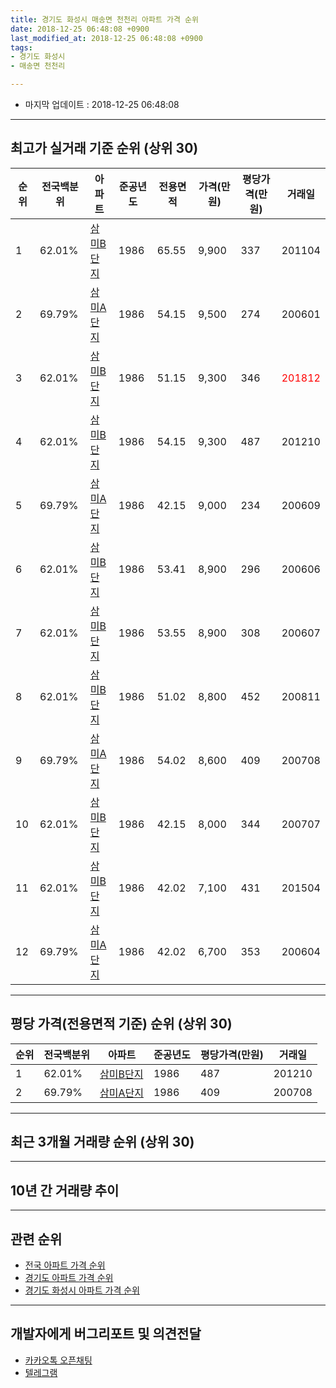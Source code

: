 ```yaml
---
title: 경기도 화성시 매송면 천천리 아파트 가격 순위
date: 2018-12-25 06:48:08 +0900
last_modified_at: 2018-12-25 06:48:08 +0900
tags:
- 경기도 화성시
- 매송면 천천리

---
```


* 마지막 업데이트 : 2018-12-25 06:48:08

---

## 최고가 실거래 기준 순위 (상위 30)


|순위|전국백분위|아파트|준공년도|전용면적|가격(만원)|평당가격(만원)|거래일|
|---|---|---|---|---|---|---|---|
|1|62.01%|[삼미B단지](https://search.naver.com/search.naver?query=%EA%B2%BD%EA%B8%B0%EB%8F%84+%ED%99%94%EC%84%B1%EC%8B%9C+%EB%A7%A4%EC%86%A1%EB%A9%B4+%EC%B2%9C%EC%B2%9C%EB%A6%AC+%EC%82%BC%EB%AF%B8B%EB%8B%A8%EC%A7%80)|1986|65.55|9,900|337|201104|
|2|69.79%|[삼미A단지](https://search.naver.com/search.naver?query=%EA%B2%BD%EA%B8%B0%EB%8F%84+%ED%99%94%EC%84%B1%EC%8B%9C+%EB%A7%A4%EC%86%A1%EB%A9%B4+%EC%B2%9C%EC%B2%9C%EB%A6%AC+%EC%82%BC%EB%AF%B8A%EB%8B%A8%EC%A7%80)|1986|54.15|9,500|274|200601|
|3|62.01%|[삼미B단지](https://search.naver.com/search.naver?query=%EA%B2%BD%EA%B8%B0%EB%8F%84+%ED%99%94%EC%84%B1%EC%8B%9C+%EB%A7%A4%EC%86%A1%EB%A9%B4+%EC%B2%9C%EC%B2%9C%EB%A6%AC+%EC%82%BC%EB%AF%B8B%EB%8B%A8%EC%A7%80)|1986|51.15|9,300|346|<span style="color:red">201812</span>|
|4|62.01%|[삼미B단지](https://search.naver.com/search.naver?query=%EA%B2%BD%EA%B8%B0%EB%8F%84+%ED%99%94%EC%84%B1%EC%8B%9C+%EB%A7%A4%EC%86%A1%EB%A9%B4+%EC%B2%9C%EC%B2%9C%EB%A6%AC+%EC%82%BC%EB%AF%B8B%EB%8B%A8%EC%A7%80)|1986|54.15|9,300|487|201210|
|5|69.79%|[삼미A단지](https://search.naver.com/search.naver?query=%EA%B2%BD%EA%B8%B0%EB%8F%84+%ED%99%94%EC%84%B1%EC%8B%9C+%EB%A7%A4%EC%86%A1%EB%A9%B4+%EC%B2%9C%EC%B2%9C%EB%A6%AC+%EC%82%BC%EB%AF%B8A%EB%8B%A8%EC%A7%80)|1986|42.15|9,000|234|200609|
|6|62.01%|[삼미B단지](https://search.naver.com/search.naver?query=%EA%B2%BD%EA%B8%B0%EB%8F%84+%ED%99%94%EC%84%B1%EC%8B%9C+%EB%A7%A4%EC%86%A1%EB%A9%B4+%EC%B2%9C%EC%B2%9C%EB%A6%AC+%EC%82%BC%EB%AF%B8B%EB%8B%A8%EC%A7%80)|1986|53.41|8,900|296|200606|
|7|62.01%|[삼미B단지](https://search.naver.com/search.naver?query=%EA%B2%BD%EA%B8%B0%EB%8F%84+%ED%99%94%EC%84%B1%EC%8B%9C+%EB%A7%A4%EC%86%A1%EB%A9%B4+%EC%B2%9C%EC%B2%9C%EB%A6%AC+%EC%82%BC%EB%AF%B8B%EB%8B%A8%EC%A7%80)|1986|53.55|8,900|308|200607|
|8|62.01%|[삼미B단지](https://search.naver.com/search.naver?query=%EA%B2%BD%EA%B8%B0%EB%8F%84+%ED%99%94%EC%84%B1%EC%8B%9C+%EB%A7%A4%EC%86%A1%EB%A9%B4+%EC%B2%9C%EC%B2%9C%EB%A6%AC+%EC%82%BC%EB%AF%B8B%EB%8B%A8%EC%A7%80)|1986|51.02|8,800|452|200811|
|9|69.79%|[삼미A단지](https://search.naver.com/search.naver?query=%EA%B2%BD%EA%B8%B0%EB%8F%84+%ED%99%94%EC%84%B1%EC%8B%9C+%EB%A7%A4%EC%86%A1%EB%A9%B4+%EC%B2%9C%EC%B2%9C%EB%A6%AC+%EC%82%BC%EB%AF%B8A%EB%8B%A8%EC%A7%80)|1986|54.02|8,600|409|200708|
|10|62.01%|[삼미B단지](https://search.naver.com/search.naver?query=%EA%B2%BD%EA%B8%B0%EB%8F%84+%ED%99%94%EC%84%B1%EC%8B%9C+%EB%A7%A4%EC%86%A1%EB%A9%B4+%EC%B2%9C%EC%B2%9C%EB%A6%AC+%EC%82%BC%EB%AF%B8B%EB%8B%A8%EC%A7%80)|1986|42.15|8,000|344|200707|
|11|62.01%|[삼미B단지](https://search.naver.com/search.naver?query=%EA%B2%BD%EA%B8%B0%EB%8F%84+%ED%99%94%EC%84%B1%EC%8B%9C+%EB%A7%A4%EC%86%A1%EB%A9%B4+%EC%B2%9C%EC%B2%9C%EB%A6%AC+%EC%82%BC%EB%AF%B8B%EB%8B%A8%EC%A7%80)|1986|42.02|7,100|431|201504|
|12|69.79%|[삼미A단지](https://search.naver.com/search.naver?query=%EA%B2%BD%EA%B8%B0%EB%8F%84+%ED%99%94%EC%84%B1%EC%8B%9C+%EB%A7%A4%EC%86%A1%EB%A9%B4+%EC%B2%9C%EC%B2%9C%EB%A6%AC+%EC%82%BC%EB%AF%B8A%EB%8B%A8%EC%A7%80)|1986|42.02|6,700|353|200604|


---

## 평당 가격(전용면적 기준) 순위 (상위 30)


|순위|전국백분위|아파트|준공년도|평당가격(만원)|거래일|
|---|---|---|---|---|---|
|1|62.01%|[삼미B단지](https://search.naver.com/search.naver?query=%EA%B2%BD%EA%B8%B0%EB%8F%84+%ED%99%94%EC%84%B1%EC%8B%9C+%EB%A7%A4%EC%86%A1%EB%A9%B4+%EC%B2%9C%EC%B2%9C%EB%A6%AC+%EC%82%BC%EB%AF%B8B%EB%8B%A8%EC%A7%80)|1986|487|201210|
|2|69.79%|[삼미A단지](https://search.naver.com/search.naver?query=%EA%B2%BD%EA%B8%B0%EB%8F%84+%ED%99%94%EC%84%B1%EC%8B%9C+%EB%A7%A4%EC%86%A1%EB%A9%B4+%EC%B2%9C%EC%B2%9C%EB%A6%AC+%EC%82%BC%EB%AF%B8A%EB%8B%A8%EC%A7%80)|1986|409|200708|


---

## 최근 3개월 거래량 순위 (상위 30)


<div style="width:100%;">
    <canvas id="deal_count_ranking" height="250"></canvas>
</div>


<script>
new Chart(document.getElementById("deal_count_ranking"), {
    type: 'horizontalBar',
    data: {
        labels: ['삼미A단지', '삼미B단지'],
        datasets: [{
            label: '실거래 수',
            data: [2, 2],
            borderColor: "rgba(255, 0, 128, 1)",
            backgroundColor: "rgba(255, 0, 128, 0.5)",
            fill: false,
        }]
    },
    options: {
        responsive: true,
        title: {
            display: true,
            text: '최근 3개월 거래량 순위'
        },
        tooltips: {
            mode: 'index',
            intersect: false,
            callbacks: {
                title: function(tooltipItems, data) {
                    return "실거래 수:";
                },
                label: function(tooltipItem, data) {
                    return data.labels[tooltipItem.index] + ": " + tooltipItem.xLabel;
                }
            }
        },
        hover: {
            mode: 'nearest',
            intersect: true
        },
        scales: {
            xAxes: [{
                display: true,
                scaleLabel: {
                    display: true,
                    labelString: '실거래 수'
                },
                ticks: {
                    suggestedMin: 0,
                }
            }],
            yAxes: [{
                display: true,
                ticks: {
                    autoSkip: false,
                    callback: function(value, index, values) {
                        if (value.length > 15)
                            return value.substr(0, 13) + "...";
                        else
                            return value;
                    }
                },
                scaleLabel: {
                    display: false,
                }
            }]
        }
    }
});

</script>


---

## 10년 간 거래량 추이


<div style="width:100%;">
    <canvas id="deal_progress" height="250"></canvas>
</div>

<script>
new Chart(document.getElementById("deal_progress"), {
    type: 'line',
    data: {
        labels: ['200812','200901','200902','200903','200904','200905','200906','200907','200908','200909','200910','200911','200912','201001','201002','201003','201004','201005','201006','201007','201008','201009','201010','201011','201012','201101','201102','201103','201104','201105','201106','201107','201108','201109','201110','201111','201112','201201','201202','201203','201204','201205','201206','201207','201208','201209','201210','201211','201212','201301','201302','201303','201304','201305','201306','201307','201308','201309','201310','201311','201312','201401','201402','201403','201404','201405','201406','201407','201408','201409','201410','201411','201412','201501','201502','201503','201504','201505','201506','201507','201508','201509','201510','201511','201512','201601','201602','201603','201604','201605','201606','201607','201608','201609','201610','201611','201612','201701','201702','201703','201704','201705','201706','201707','201708','201709','201710','201711','201712','201801','201802','201803','201804','201805','201806','201807','201808','201809','201810','201811','201812'],
        datasets: [{
            label: '실거래 수',
            pointRadius: 1,
            data: [0, 4, 1, 3, 0, 0, 0, 1, 2, 0, 0, 0, 2, 0, 1, 1, 0, 0, 0, 1, 6, 0, 3, 2, 0, 2, 1, 0, 1, 2, 0, 6, 1, 2, 1, 1, 0, 0, 1, 3, 2, 0, 2, 0, 0, 0, 4, 1, 0, 0, 0, 0, 2, 2, 0, 1, 2, 0, 1, 0, 2, 0, 4, 1, 1, 2, 1, 3, 1, 0, 0, 2, 2, 0, 0, 3, 2, 0, 2, 2, 1, 2, 1, 1, 1, 0, 1, 1, 2, 1, 0, 1, 1, 1, 3, 2, 3, 1, 1, 2, 0, 1, 1, 1, 0, 0, 1, 1, 0, 1, 0, 1, 0, 1, 0, 1, 3, 1, 2, 1, 1],
            borderColor: "rgba(255, 201, 14, 1)",
            backgroundColor: "rgba(255, 201, 14, 0.5)",
            fill: true,
        }]
    },
    options: {
        responsive: true,
        title: {
            display: true,
            text: '10년간 거래량 추이'
        },
        tooltips: {
            mode: 'index',
            intersect: false,
        },
        hover: {
            mode: 'nearest',
            intersect: true
        },
        scales: {
            xAxes: [{
                display: true,
                scaleLabel: {
                    display: true,
                    labelString: '년/월'
                }
            }],
            yAxes: [{
                display: true,
                ticks: {
                    suggestedMin: 0,
                },
                scaleLabel: {
                    display: true,
                    labelString: '실거래 수'
                }
            }]
        }
    }
});

</script>


---

## 관련 순위

- [전국 아파트 가격 순위](https://inasie.github.io/apt-ranking/전국)
- [경기도 아파트 가격 순위](https://inasie.github.io/apt-ranking/경기도)
- [경기도 화성시 아파트 가격 순위](https://inasie.github.io/apt-ranking/경기도-화성시)


---

## 개발자에게 버그리포트 및 의견전달

- [카카오톡 오픈채팅](https://open.kakao.com/o/gLJUAP4)
- [텔레그램](https://t.me/inasie)

